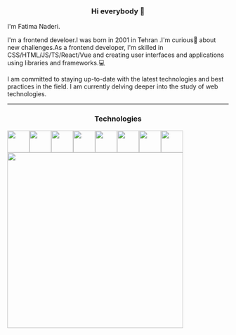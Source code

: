 <h3 align="center"> Hi everybody 👋</h3>


<p>
  I'm Fatima Naderi.
</p>
<p>
  I'm a frontend develoer.I was born in 2001 in Tehran .I'm curious🤔 about new challenges.As a frontend developer, I'm skilled in CSS/HTML/JS/TS/React/Vue and creating user interfaces and applications using libraries and frameworks.💻
</p>
<p>
  I am committed to staying up-to-date with the latest technologies and best practices in the field. I am currently delving deeper into the study of web technologies.
</p>



<hr/>

<h3 align="center">Technologies</h3>
<div style="display:flex;" align="center">
  <img align="center" src="https://camo.githubusercontent.com/da7acacadecf91d6dc02efcd2be086bb6d78ddff19a1b7a0ab2755a6fda8b1e9/68747470733a2f2f63646e2e6a7364656c6976722e6e65742f67682f64657669636f6e732f64657669636f6e2f69636f6e732f68746d6c352f68746d6c352d6f726967696e616c2e737667" height="50" />
<img align="center" src="https://camo.githubusercontent.com/2e496d4bfc6f753ddca87b521ce95c88219f77800212ffa6d4401ad368c82170/68747470733a2f2f63646e2e6a7364656c6976722e6e65742f67682f64657669636f6e732f64657669636f6e2f69636f6e732f637373332f637373332d6f726967696e616c2e737667" height="50" />

<img align="center" src="https://camo.githubusercontent.com/442c452cb73752bb1914ce03fce2017056d651a2099696b8594ddf5ccc74825e/68747470733a2f2f63646e2e6a7364656c6976722e6e65742f67682f64657669636f6e732f64657669636f6e2f69636f6e732f6a6176617363726970742f6a6176617363726970742d6f726967696e616c2e737667" height="50" />

<img align="center" src="https://camo.githubusercontent.com/aa8b3e6b6fc55ea158e132e1c33ba6aa7fe49706a4e4bd64701af1cf89f514b5/68747470733a2f2f63646e2e6a7364656c6976722e6e65742f67682f64657669636f6e732f64657669636f6e2f69636f6e732f747970657363726970742f747970657363726970742d6f726967696e616c2e737667" height="50" />
<img align="center" src="https://camo.githubusercontent.com/27d0b117da00485c56d69aef0fa310a3f8a07abecc8aa15fa38c8b78526c60ac/68747470733a2f2f63646e2e6a7364656c6976722e6e65742f67682f64657669636f6e732f64657669636f6e2f69636f6e732f72656163742f72656163742d6f726967696e616c2e737667" height="50" />
<img align="center" src="https://camo.githubusercontent.com/076f20e360ef2abf971a609c32f7b42a0abed859ebe5ec373026ad504c487597/68747470733a2f2f75706c6f61642e77696b696d656469612e6f72672f77696b6970656469612f636f6d6d6f6e732f662f66312f5675652e706e67" height="50" />
<img align="center" src="https://camo.githubusercontent.com/26901b819fb10ef4e2c652aa40e24775247664d84a7597bebb66898a24dddedd/68747470733a2f2f63646e2e6a7364656c6976722e6e65742f67682f64657669636f6e732f64657669636f6e2f69636f6e732f736173732f736173732d6f726967696e616c2e737667" height="50" />
<img align="center" src="https://camo.githubusercontent.com/c76217244e1b3700a87058abf858e20a313b06dfadd972121d0d42de5bd20fa5/68747470733a2f2f63646e2e6a7364656c6976722e6e65742f67682f64657669636f6e732f64657669636f6e2f69636f6e732f626f6f7473747261702f626f6f7473747261702d6f726967696e616c2e737667" height="50" />
</div>

<img src="https://github-readme-stats.vercel.app/api?username=fatimanaderi&show_icons=true&theme=radical" width="400">

